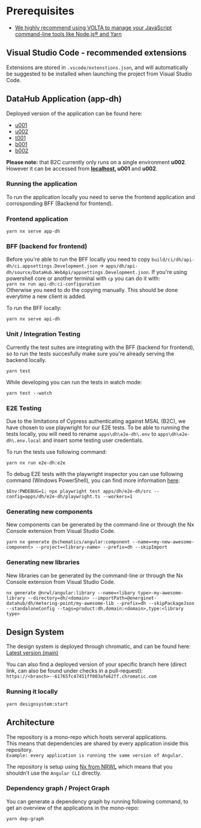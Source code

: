 # Prerequisites

- [We highly recommend using VOLTA to manage your JavaScript command-line tools like Node.js® and Yarn](volta.sh)

## Visual Studio Code - recommended extensions

Extensions are stored in `.vscode/extenstions.json`, and will automatically be suggested to be installed when launching the project from Visual Studio Code.

## DataHub Application (app-dh)

Deployed version of the application can be found here:

- [u001](https://jolly-sand-03f839703.azurestaticapps.net)
- [u002](https://ambitious-coast-027d0aa03.azurestaticapps.net)
- [t001](https://lively-river-0f22ad403.azurestaticapps.net)
- [b001](https://blue-rock-05b7e5e03.azurestaticapps.net)
- [b002](https://purple-forest-07e41fb03.azurestaticapps.net)

**Please note:** that B2C currently only runs on a single environment **u002**. However it can be accessed from **[localhost](https://localhost:4200), u001** and **u002**.

### Running the application

To run the application locally you need to serve the frontend application and corrosponding BFF (Backend for frontend).

### Frontend application

`yarn nx serve app-dh`

### BFF (backend for frontend)

Before you're able to run the BFF locally you need to copy `build/ci/dh/api-dh/ci.appsettings.Development.json` -> `apps/dh/api-dh/source/DataHub.WebApi/appsettings.Development.json`. If you're using powershell core or another terminal with `cp` you can do it with:  
`yarn nx run api-dh:ci-configuration`  
Otherwise you need to do the copying manually. This should be done everytime a new client is added.

To run the BFF locally:

`yarn nx serve api-dh`

### Unit / Integration Testing

Currently the test suites are integrating with the BFF (backend for frontend), so to run the tests succesfully make sure you're already serving the backend locally.

`yarn test`

While developing you can run the tests in watch mode:

`yarn test --watch`

### E2E Testing

Due to the limitations of Cypress authenticating against MSAL (B2C), we have chosen to use playwright for our E2E tests. To be able to running the tests locally, you will need to rename `apps\dh\e2e-dh\.env` to `apps\dh\e2e-dh\.env.local` and insert some testing user credentials.

To run the tests use following command:

`yarn nx run e2e-dh:e2e`

To debug E2E tests with the playwright inspector you can use following command (Windows PowerShell), you can find more information [here](https://playwright.dev/docs/debug):

`$Env:PWDEBUG=1; npx playwright test apps/dh/e2e-dh/src --config=apps/dh/e2e-dh/playwright.ts --workers=1`

### Generating new components

New components can be generated by the command-line or through the Nx Console extension from Visual Studio Code.

`yarn nx generate @schematics/angular:component --name=<my-new-awesome-component> --project=<library-name> --prefix=dh --skipImport`

### Generating new libraries

New libraries can be generated by the command-line or through the Nx Console extension from Visual Studio Code.

`nx generate @nrwl/angular:library --name=<libary type>-my-awesome-library --directory=dh/<domain> --importPath=@energinet-datahub/dh/metering-point/my-awesome-lib --prefix=dh --skipPackageJson --standaloneConfig --tags=product:dh,domain:<domain>,type:<library type>`

## Design System

The design system is deployed through chromatic, and can be found here:  
[Latest version (main)](https://main--61765fc47451ff003afe62ff.chromatic.com/)

You can also find a deployed version of your specific branch here (direct link, can also be found under checks in a pull-request):  
`https://<branch>--61765fc47451ff003afe62ff.chromatic.com`

### Running it locally

`yarn designsystem:start`

## Architecture

The repository is a mono-repo which hosts serveral applications.  
This means that dependencies are shared by every application inside this repository.  
`Example: every application is running the same version of Angular.`

The repository is setup using [Nx from NRWL](https://nx.dev/l/a/getting-started/intro) which means that you shouldn't use the `Angular CLI` directly.

### Dependency graph / Project Graph

You can generate a dependency graph by running following command, to get an overview of the applications in the mono-repo:

`yarn dep-graph`

